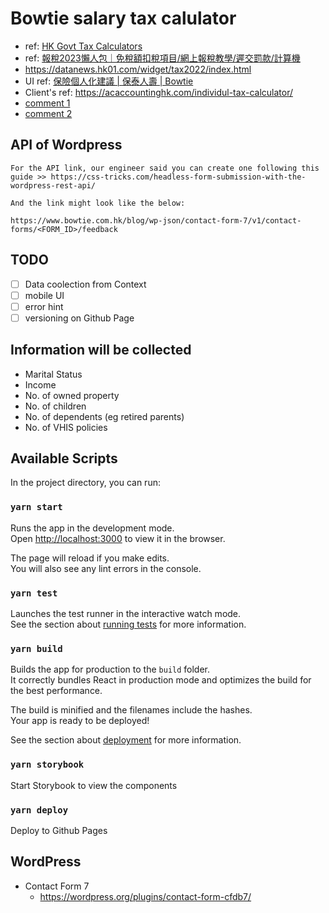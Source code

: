 # Bowtie salary tax calulator

- ref: [HK Govt Tax Calculators](https://www.gov.hk/tc/residents/taxes/etax/services/tax_computation.htm#TaxComputation)
- ref: [報稅2023懶人包｜免稅額扣稅項目/網上報稅教學/遲交罰款/計算機](https://www.hk01.com/%E7%86%B1%E7%88%86%E8%A9%B1%E9%A1%8C/895425/%E5%A0%B1%E7%A8%852023%E6%87%B6%E4%BA%BA%E5%8C%85-%E5%85%8D%E7%A8%85%E9%A1%8D%E6%89%A3%E7%A8%85%E9%A0%85%E7%9B%AE-%E7%B6%B2%E4%B8%8A%E5%A0%B1%E7%A8%85%E6%95%99%E5%AD%B8-%E9%81%B2%E4%BA%A4%E7%BD%B0%E6%AC%BE-%E8%A8%88%E7%AE%97%E6%A9%9F)
- https://datanews.hk01.com/widget/tax2022/index.html
- UI ref: [保險個人化建議 | 保泰人壽 | Bowtie](https://www.bowtie.com.hk/zh/insurance/recommendation/result)
- Client's ref: https://acaccountinghk.com/individul-tax-calculator/
- [comment 1](https://docs.google.com/presentation/d/192nMulM5mE0nsyBKtvFePl1L2GLdqgL8wTKAH6QRk9A/edit#slide=id.g2380bf92885_0_149)
- [comment 2](https://docs.google.com/presentation/d/1YZDGhTne86sLP0kex2ZflhGqRv-SgyS16WlhxhH-H7U/edit#slide=id.p)


## API of Wordpress

```
For the API link, our engineer said you can create one following this guide >> https://css-tricks.com/headless-form-submission-with-the-wordpress-rest-api/

And the link might look like the below:

https://www.bowtie.com.hk/blog/wp-json/contact-form-7/v1/contact-forms/<FORM_ID>/feedback
```


## TODO

- [ ] Data coolection from Context
- [ ] mobile UI
- [ ] error hint
- [ ] versioning on Github Page

## Information will be collected

- Marital Status
- Income
- No. of owned property
- No. of children
- No. of dependents (eg retired parents)
- No. of VHIS policies

## Available Scripts

In the project directory, you can run:

### `yarn start`

Runs the app in the development mode.\
Open [http://localhost:3000](http://localhost:3000) to view it in the browser.

The page will reload if you make edits.\
You will also see any lint errors in the console.

### `yarn test`

Launches the test runner in the interactive watch mode.\
See the section about [running tests](https://facebook.github.io/create-react-app/docs/running-tests) for more information.

### `yarn build`

Builds the app for production to the `build` folder.\
It correctly bundles React in production mode and optimizes the build for the best performance.

The build is minified and the filenames include the hashes.\
Your app is ready to be deployed!

See the section about [deployment](https://facebook.github.io/create-react-app/docs/deployment) for more information.

### `yarn storybook`

Start Storybook to view the components

### `yarn deploy`

Deploy to Github Pages


## WordPress

- Contact Form 7
    - https://wordpress.org/plugins/contact-form-cfdb7/
